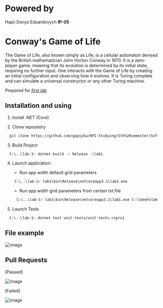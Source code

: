 # Powered by
Hapii Denys Eduardovych **IP-05**

# Conway's Game of Life

The Game of Life, also known simply as Life, is a cellular automaton devised by the 
British mathematician John Horton Conway in 1970. It is a zero-player game, meaning 
that its evolution is determined by its initial state, requiring no further input. 
One interacts with the Game of Life by creating an initial configuration and observing how it evolves. 
It is Turing complete and can simulate a universal constructor or any other Turing machine.

Prepared for [*first lab*](https://cloud.comsys.kpi.ua/s/Fskj393sCcwx842?dir=undefined&path=%2FLabs&openfile=21376862)

## Installation and using

1. Install .NET (Core).

2. Clone repository
```bash
  git clone https://github.com/gapiyka/KPI-Studying/5th%20semester/Software%20quality%20and%20testing/lab-1
```

3. Build Project
```bash
  C:\..\lab-1> dotnet build -c Release .\lab1
```

4. Launch application:
	- Run app width default grid parameters
	```bash
	 C:\..\lab-1> lab1\bin\Release\netcoreapp3.1\lab1.exe
	``` 
	- Run app width grid parameters from certain txt.file
	```bash
	  C:\..\lab-1> lab1\bin\Release\netcoreapp3.1\lab1.exe C:\SomeFolder\text.txt
	``` 
  
5. Launch Tests
```bash
  C:\..\lab-1> dotnet test unit-tests/unit-tests.csproj
``` 
	
	
## File example

![image](https://user-images.githubusercontent.com/50524296/194030454-006f14f1-f6a0-4456-ad87-d238fac884a2.png)

## Pull Requests

[Passed]

![image](https://user-images.githubusercontent.com/50524296/210516068-c5ea88c8-c566-4a30-8c38-bb45519e6ca7.png)


[Failed]

![image](https://user-images.githubusercontent.com/50524296/210516168-531eda2f-44fc-4399-b1d1-fb5214cfe2b9.png)

